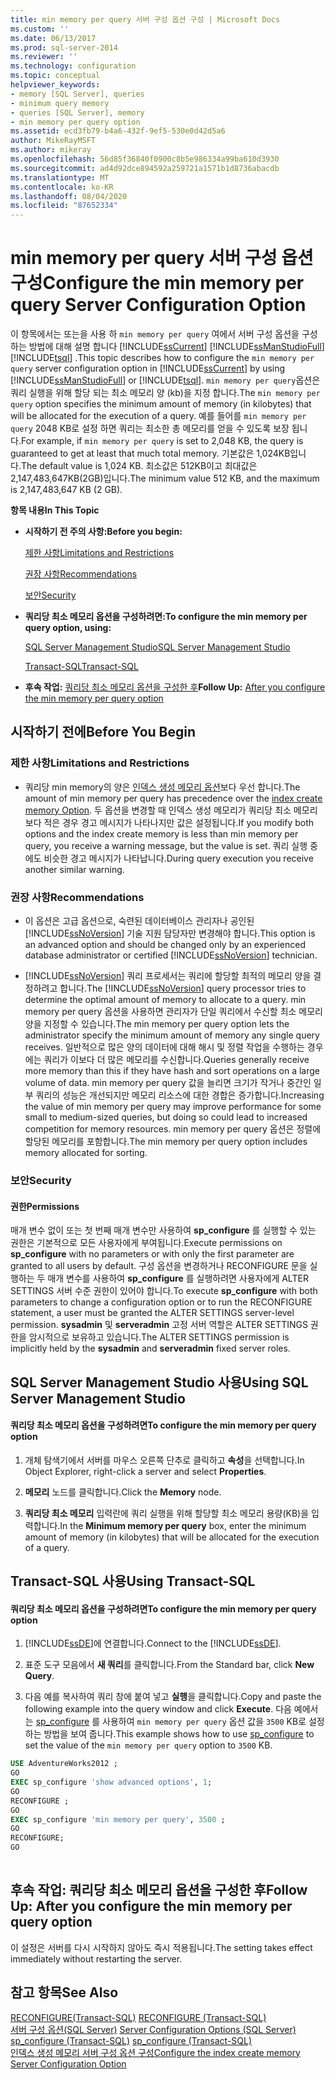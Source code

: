 ```yaml
---
title: min memory per query 서버 구성 옵션 구성 | Microsoft Docs
ms.custom: ''
ms.date: 06/13/2017
ms.prod: sql-server-2014
ms.reviewer: ''
ms.technology: configuration
ms.topic: conceptual
helpviewer_keywords:
- memory [SQL Server], queries
- minimum query memory
- queries [SQL Server], memory
- min memory per query option
ms.assetid: ecd3fb79-b4a6-432f-9ef5-530e0d42d5a6
author: MikeRayMSFT
ms.author: mikeray
ms.openlocfilehash: 56d85f36840f0900c8b5e986334a99ba610d3930
ms.sourcegitcommit: ad4d92dce894592a259721a1571b1d8736abacdb
ms.translationtype: MT
ms.contentlocale: ko-KR
ms.lasthandoff: 08/04/2020
ms.locfileid: "87652334"
---
```

# <a name="configure-the-min-memory-per-query-server-configuration-option"></a><span data-ttu-id="01756-102">min memory per query 서버 구성 옵션 구성</span><span class="sxs-lookup"><span data-stu-id="01756-102">Configure the min memory per query Server Configuration Option</span></span>
  <span data-ttu-id="01756-103">이 항목에서는 또는을 사용 하 `min memory per query` 여에서 서버 구성 옵션을 구성 하는 방법에 대해 설명 합니다 [!INCLUDE[ssCurrent](../../includes/sscurrent-md.md)] [!INCLUDE[ssManStudioFull](../../includes/ssmanstudiofull-md.md)] [!INCLUDE[tsql](../../includes/tsql-md.md)] .</span><span class="sxs-lookup"><span data-stu-id="01756-103">This topic describes how to configure the `min memory per query` server configuration option in [!INCLUDE[ssCurrent](../../includes/sscurrent-md.md)] by using [!INCLUDE[ssManStudioFull](../../includes/ssmanstudiofull-md.md)] or [!INCLUDE[tsql](../../includes/tsql-md.md)].</span></span> <span data-ttu-id="01756-104">`min memory per query`옵션은 쿼리 실행을 위해 할당 되는 최소 메모리 양 (kb)을 지정 합니다.</span><span class="sxs-lookup"><span data-stu-id="01756-104">The `min memory per query` option specifies the minimum amount of memory (in kilobytes) that will be allocated for the execution of a query.</span></span> <span data-ttu-id="01756-105">예를 들어를 `min memory per query` 2048 KB로 설정 하면 쿼리는 최소한 총 메모리를 얻을 수 있도록 보장 됩니다.</span><span class="sxs-lookup"><span data-stu-id="01756-105">For example, if `min memory per query` is set to 2,048 KB, the query is guaranteed to get at least that much total memory.</span></span> <span data-ttu-id="01756-106">기본값은 1,024KB입니다.</span><span class="sxs-lookup"><span data-stu-id="01756-106">The default value is 1,024 KB.</span></span> <span data-ttu-id="01756-107">최소값은 512KB이고 최대값은 2,147,483,647KB(2GB)입니다.</span><span class="sxs-lookup"><span data-stu-id="01756-107">The minimum value 512 KB, and the maximum is 2,147,483,647 KB (2 GB).</span></span>  
  
 <span data-ttu-id="01756-108">**항목 내용**</span><span class="sxs-lookup"><span data-stu-id="01756-108">**In This Topic**</span></span>  
  
-   <span data-ttu-id="01756-109">**시작하기 전 주의 사항:**</span><span class="sxs-lookup"><span data-stu-id="01756-109">**Before you begin:**</span></span>  
  
     [<span data-ttu-id="01756-110">제한 사항</span><span class="sxs-lookup"><span data-stu-id="01756-110">Limitations and Restrictions</span></span>](#Restrictions)  
  
     [<span data-ttu-id="01756-111">권장 사항</span><span class="sxs-lookup"><span data-stu-id="01756-111">Recommendations</span></span>](#Recommendations)  
  
     [<span data-ttu-id="01756-112">보안</span><span class="sxs-lookup"><span data-stu-id="01756-112">Security</span></span>](#Security)  
  
-   <span data-ttu-id="01756-113">**쿼리당 최소 메모리 옵션을 구성하려면:**</span><span class="sxs-lookup"><span data-stu-id="01756-113">**To configure the min memory per query option, using:**</span></span>  
  
     [<span data-ttu-id="01756-114">SQL Server Management Studio</span><span class="sxs-lookup"><span data-stu-id="01756-114">SQL Server Management Studio</span></span>](#SSMSProcedure)  
  
     [<span data-ttu-id="01756-115">Transact-SQL</span><span class="sxs-lookup"><span data-stu-id="01756-115">Transact-SQL</span></span>](#TsqlProcedure)  
  
-   <span data-ttu-id="01756-116">**후속 작업:**  [쿼리당 최소 메모리 옵션을 구성한 후](#FollowUp)</span><span class="sxs-lookup"><span data-stu-id="01756-116">**Follow Up:**  [After you configure the min memory per query option](#FollowUp)</span></span>  
  
##  <a name="before-you-begin"></a><a name="BeforeYouBegin"></a> <span data-ttu-id="01756-117">시작하기 전에</span><span class="sxs-lookup"><span data-stu-id="01756-117">Before You Begin</span></span>  
  
###  <a name="limitations-and-restrictions"></a><a name="Restrictions"></a> <span data-ttu-id="01756-118">제한 사항</span><span class="sxs-lookup"><span data-stu-id="01756-118">Limitations and Restrictions</span></span>  
  
-   <span data-ttu-id="01756-119">쿼리당 min memory의 양은 [인덱스 생성 메모리 옵션](configure-the-index-create-memory-server-configuration-option.md)보다 우선 합니다.</span><span class="sxs-lookup"><span data-stu-id="01756-119">The amount of min memory per query has precedence over the [index create memory Option](configure-the-index-create-memory-server-configuration-option.md).</span></span> <span data-ttu-id="01756-120">두 옵션을 변경할 때 인덱스 생성 메모리가 쿼리당 최소 메모리보다 적은 경우 경고 메시지가 나타나지만 값은 설정됩니다.</span><span class="sxs-lookup"><span data-stu-id="01756-120">If you modify both options and the index create memory is less than min memory per query, you receive a warning message, but the value is set.</span></span> <span data-ttu-id="01756-121">쿼리 실행 중에도 비슷한 경고 메시지가 나타납니다.</span><span class="sxs-lookup"><span data-stu-id="01756-121">During query execution you receive another similar warning.</span></span>  
  
###  <a name="recommendations"></a><a name="Recommendations"></a> <span data-ttu-id="01756-122">권장 사항</span><span class="sxs-lookup"><span data-stu-id="01756-122">Recommendations</span></span>  
  
-   <span data-ttu-id="01756-123">이 옵션은 고급 옵션으로, 숙련된 데이터베이스 관리자나 공인된 [!INCLUDE[ssNoVersion](../../includes/ssnoversion-md.md)] 기술 지원 담당자만 변경해야 합니다.</span><span class="sxs-lookup"><span data-stu-id="01756-123">This option is an advanced option and should be changed only by an experienced database administrator or certified [!INCLUDE[ssNoVersion](../../includes/ssnoversion-md.md)] technician.</span></span>  
  
-   <span data-ttu-id="01756-124">[!INCLUDE[ssNoVersion](../../includes/ssnoversion-md.md)] 쿼리 프로세서는 쿼리에 할당할 최적의 메모리 양을 결정하려고 합니다.</span><span class="sxs-lookup"><span data-stu-id="01756-124">The [!INCLUDE[ssNoVersion](../../includes/ssnoversion-md.md)] query processor tries to determine the optimal amount of memory to allocate to a query.</span></span> <span data-ttu-id="01756-125">min memory per query 옵션을 사용하면 관리자가 단일 쿼리에서 수신할 최소 메모리 양을 지정할 수 있습니다.</span><span class="sxs-lookup"><span data-stu-id="01756-125">The min memory per query option lets the administrator specify the minimum amount of memory any single query receives.</span></span> <span data-ttu-id="01756-126">일반적으로 많은 양의 데이터에 대해 해시 및 정렬 작업을 수행하는 경우에는 쿼리가 이보다 더 많은 메모리를 수신합니다.</span><span class="sxs-lookup"><span data-stu-id="01756-126">Queries generally receive more memory than this if they have hash and sort operations on a large volume of data.</span></span> <span data-ttu-id="01756-127">min memory per query 값을 늘리면 크기가 작거나 중간인 일부 쿼리의 성능은 개선되지만 메모리 리소스에 대한 경합은 증가합니다.</span><span class="sxs-lookup"><span data-stu-id="01756-127">Increasing the value of min memory per query may improve performance for some small to medium-sized queries, but doing so could lead to increased competition for memory resources.</span></span> <span data-ttu-id="01756-128">min memory per query 옵션은 정렬에 할당된 메모리를 포함합니다.</span><span class="sxs-lookup"><span data-stu-id="01756-128">The min memory per query option includes memory allocated for sorting.</span></span>  
  
###  <a name="security"></a><a name="Security"></a> <span data-ttu-id="01756-129">보안</span><span class="sxs-lookup"><span data-stu-id="01756-129">Security</span></span>  
  
####  <a name="permissions"></a><a name="Permissions"></a> <span data-ttu-id="01756-130">권한</span><span class="sxs-lookup"><span data-stu-id="01756-130">Permissions</span></span>  
 <span data-ttu-id="01756-131">매개 변수 없이 또는 첫 번째 매개 변수만 사용하여 **sp_configure** 를 실행할 수 있는 권한은 기본적으로 모든 사용자에게 부여됩니다.</span><span class="sxs-lookup"><span data-stu-id="01756-131">Execute permissions on **sp_configure** with no parameters or with only the first parameter are granted to all users by default.</span></span> <span data-ttu-id="01756-132">구성 옵션을 변경하거나 RECONFIGURE 문을 실행하는 두 매개 변수를 사용하여 **sp_configure** 를 실행하려면 사용자에게 ALTER SETTINGS 서버 수준 권한이 있어야 합니다.</span><span class="sxs-lookup"><span data-stu-id="01756-132">To execute **sp_configure** with both parameters to change a configuration option or to run the RECONFIGURE statement, a user must be granted the ALTER SETTINGS server-level permission.</span></span> <span data-ttu-id="01756-133">**sysadmin** 및 **serveradmin** 고정 서버 역할은 ALTER SETTINGS 권한을 암시적으로 보유하고 있습니다.</span><span class="sxs-lookup"><span data-stu-id="01756-133">The ALTER SETTINGS permission is implicitly held by the **sysadmin** and **serveradmin** fixed server roles.</span></span>  
  
##  <a name="using-sql-server-management-studio"></a><a name="SSMSProcedure"></a> <span data-ttu-id="01756-134">SQL Server Management Studio 사용</span><span class="sxs-lookup"><span data-stu-id="01756-134">Using SQL Server Management Studio</span></span>  
  
#### <a name="to-configure-the-min-memory-per-query-option"></a><span data-ttu-id="01756-135">쿼리당 최소 메모리 옵션을 구성하려면</span><span class="sxs-lookup"><span data-stu-id="01756-135">To configure the min memory per query option</span></span>  
  
1.  <span data-ttu-id="01756-136">개체 탐색기에서 서버를 마우스 오른쪽 단추로 클릭하고 **속성**을 선택합니다.</span><span class="sxs-lookup"><span data-stu-id="01756-136">In Object Explorer, right-click a server and select **Properties**.</span></span>  
  
2.  <span data-ttu-id="01756-137">**메모리** 노드를 클릭합니다.</span><span class="sxs-lookup"><span data-stu-id="01756-137">Click the **Memory** node.</span></span>  
  
3.  <span data-ttu-id="01756-138">**쿼리당 최소 메모리** 입력란에 쿼리 실행을 위해 할당할 최소 메모리 용량(KB)을 입력합니다.</span><span class="sxs-lookup"><span data-stu-id="01756-138">In the **Minimum memory per query** box, enter the minimum amount of memory (in kilobytes) that will be allocated for the execution of a query.</span></span>  
  
##  <a name="using-transact-sql"></a><a name="TsqlProcedure"></a> <span data-ttu-id="01756-139">Transact-SQL 사용</span><span class="sxs-lookup"><span data-stu-id="01756-139">Using Transact-SQL</span></span>  
  
#### <a name="to-configure-the-min-memory-per-query-option"></a><span data-ttu-id="01756-140">쿼리당 최소 메모리 옵션을 구성하려면</span><span class="sxs-lookup"><span data-stu-id="01756-140">To configure the min memory per query option</span></span>  
  
1.  <span data-ttu-id="01756-141">[!INCLUDE[ssDE](../../includes/ssde-md.md)]에 연결합니다.</span><span class="sxs-lookup"><span data-stu-id="01756-141">Connect to the [!INCLUDE[ssDE](../../includes/ssde-md.md)].</span></span>  
  
2.  <span data-ttu-id="01756-142">표준 도구 모음에서 **새 쿼리**를 클릭합니다.</span><span class="sxs-lookup"><span data-stu-id="01756-142">From the Standard bar, click **New Query**.</span></span>  
  
3.  <span data-ttu-id="01756-143">다음 예를 복사하여 쿼리 창에 붙여 넣고 **실행**을 클릭합니다.</span><span class="sxs-lookup"><span data-stu-id="01756-143">Copy and paste the following example into the query window and click **Execute**.</span></span> <span data-ttu-id="01756-144">다음 예에서는 [sp_configure](/sql/relational-databases/system-stored-procedures/sp-configure-transact-sql) 를 사용하여 `min memory per query` 옵션 값을 `3500` KB로 설정하는 방법을 보여 줍니다.</span><span class="sxs-lookup"><span data-stu-id="01756-144">This example shows how to use [sp_configure](/sql/relational-databases/system-stored-procedures/sp-configure-transact-sql) to set the value of the `min memory per query` option to `3500` KB.</span></span>  
  
```sql  
USE AdventureWorks2012 ;  
GO  
EXEC sp_configure 'show advanced options', 1;  
GO  
RECONFIGURE ;  
GO  
EXEC sp_configure 'min memory per query', 3500 ;  
GO  
RECONFIGURE;  
GO  
  
```  
  
##  <a name="follow-up-after-you-configure-the-min-memory-per-query-option"></a><a name="FollowUp"></a> <span data-ttu-id="01756-145">후속 작업: 쿼리당 최소 메모리 옵션을 구성한 후</span><span class="sxs-lookup"><span data-stu-id="01756-145">Follow Up: After you configure the min memory per query option</span></span>  
 <span data-ttu-id="01756-146">이 설정은 서버를 다시 시작하지 않아도 즉시 적용됩니다.</span><span class="sxs-lookup"><span data-stu-id="01756-146">The setting takes effect immediately without restarting the server.</span></span>  
  
## <a name="see-also"></a><span data-ttu-id="01756-147">참고 항목</span><span class="sxs-lookup"><span data-stu-id="01756-147">See Also</span></span>  
 <span data-ttu-id="01756-148">[RECONFIGURE&#40;Transact-SQL&#41;](/sql/t-sql/language-elements/reconfigure-transact-sql) </span><span class="sxs-lookup"><span data-stu-id="01756-148">[RECONFIGURE &#40;Transact-SQL&#41;](/sql/t-sql/language-elements/reconfigure-transact-sql) </span></span>  
 <span data-ttu-id="01756-149">[서버 구성 옵션&#40;SQL Server&#41;](server-configuration-options-sql-server.md) </span><span class="sxs-lookup"><span data-stu-id="01756-149">[Server Configuration Options &#40;SQL Server&#41;](server-configuration-options-sql-server.md) </span></span>  
 <span data-ttu-id="01756-150">[sp_configure &#40;Transact-SQL&#41;](/sql/relational-databases/system-stored-procedures/sp-configure-transact-sql) </span><span class="sxs-lookup"><span data-stu-id="01756-150">[sp_configure &#40;Transact-SQL&#41;](/sql/relational-databases/system-stored-procedures/sp-configure-transact-sql) </span></span>  
 [<span data-ttu-id="01756-151">인덱스 생성 메모리 서버 구성 옵션 구성</span><span class="sxs-lookup"><span data-stu-id="01756-151">Configure the index create memory Server Configuration Option</span></span>](configure-the-index-create-memory-server-configuration-option.md)  
  
  
